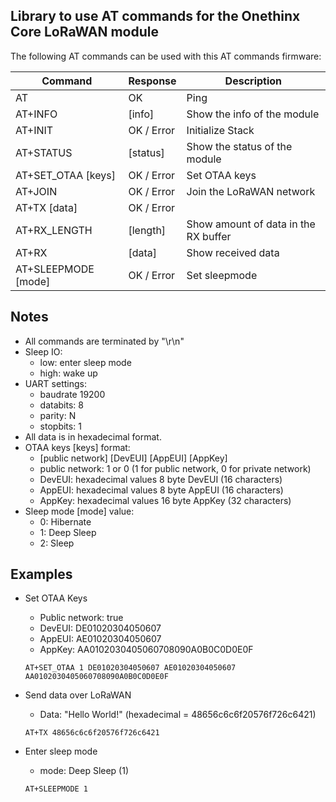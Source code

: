 ## Library to use AT commands for the Onethinx Core LoRaWAN module

The following AT commands can be used with this AT commands firmware:

| Command             | Response   | Description                          |
|---------------------|------------|--------------------------------------|
| AT                  | OK         | Ping                                 |
| AT+INFO             | [info]     | Show the info of the module          |
| AT+INIT             | OK / Error | Initialize Stack                     |
| AT+STATUS           | [status]   | Show the status of the module        |
| AT+SET_OTAA [keys]  | OK / Error | Set OTAA keys                        |
| AT+JOIN             | OK / Error | Join the LoRaWAN network             |
| AT+TX [data]        | OK / Error |                                      |
| AT+RX_LENGTH        | [length]   | Show amount of data in the RX buffer |
| AT+RX               | [data]     | Show received data                   |
| AT+SLEEPMODE [mode] | OK / Error | Set sleepmode                        |

## Notes
- All commands are terminated by "\r\n"
- Sleep IO: 
    - low: enter sleep mode
    - high: wake up
- UART settings: 
    - baudrate 19200
    - databits: 8
    - parity: N
    - stopbits: 1
- All data is in hexadecimal format.
- OTAA keys [keys] format:
    - [public network] [DevEUI] [AppEUI] [AppKey]
    - public network: 1 or 0 (1 for public network, 0 for private network)
    - DevEUI: hexadecimal values 8 byte DevEUI (16 characters)
    - AppEUI: hexadecimal values 8 byte AppEUI (16 characters)
    - AppKey: hexadecimal values 16 byte AppKey (32 characters)
- Sleep mode [mode] value:
    - 0: Hibernate
    - 1: Deep Sleep	
    - 2: Sleep
    
## Examples

- Set OTAA Keys
    - Public network: true
    - DevEUI: DE01020304050607
    - AppEUI: AE01020304050607
    - AppKey: AA0102030405060708090A0B0C0D0E0F
   
    ```AT+SET_OTAA 1 DE01020304050607 AE01020304050607 AA0102030405060708090A0B0C0D0E0F```

- Send data over LoRaWAN
    - Data: "Hello World!" (hexadecimal = 48656c6c6f20576f726c6421)
    
    ```AT+TX 48656c6c6f20576f726c6421```
    
- Enter sleep mode
    - mode: Deep Sleep (1)
    
    ```AT+SLEEPMODE 1```

